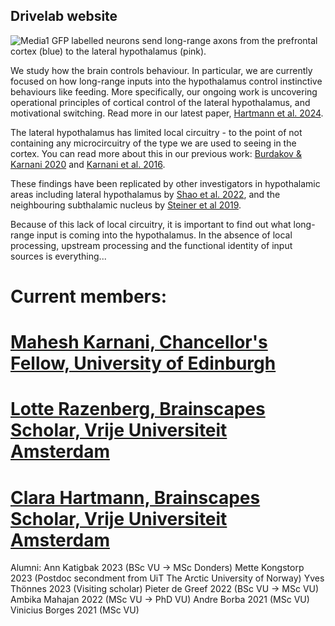 ## Drivelab website

![Media1](Media1.gif)
GFP labelled neurons send long-range axons from the prefrontal cortex (blue) to the lateral hypothalamus (pink).

We study how the brain controls behaviour. In particular, we are currently focused on how long-range inputs into the hypothalamus control instinctive behaviours like feeding. More specifically, our ongoing work is uncovering operational principles of cortical control of the lateral hypothalamus, and motivational switching. Read more in our latest paper, [Hartmann et al. 2024](https://doi.org/10.24072/pcjournal.416).

The lateral hypothalamus has limited local circuitry - to the point of not containing any microcircuitry of the type we are used to seeing in the cortex. You can read more about this in our previous work: [Burdakov & Karnani 2020](https://doi.org/10.1016/j.cub.2020.07.061) and [Karnani et al. 2016](http://doi.org/10.1016/j.neuron.2016.02.037).

These findings have been replicated by other investigators in hypothalamic areas including lateral hypothalamus by [Shao et al. 2022](https://doi.org/10.1016/j.cub.2022.05.029), and the neighbouring subthalamic nucleus by [Steiner et al 2019](https://doi.org/10.1523/JNEUROSCI.1642-18.2019).

Because of this lack of local circuitry, it is important to find out what long-range input is coming into the hypothalamus. In the absence of local processing, upstream processing and the functional identity of input sources is everything...


# Current members:
# [Mahesh Karnani, Chancellor's Fellow, University of Edinburgh](https://discovery-brain-sciences.ed.ac.uk/dr-mahesh-miikael-karnani)
# [Lotte Razenberg, Brainscapes Scholar, Vrije Universiteit Amsterdam](https://research.vu.nl/en/persons/lotte-razenberg)
# [Clara Hartmann, Brainscapes Scholar, Vrije Universiteit Amsterdam](https://scholar.google.com/citations?user=gPVQzjEAAAAJ&hl=en)

Alumni:
Ann Katigbak 2023 (BSc VU -> MSc Donders)
Mette Kongstorp 2023 (Postdoc secondment from UiT The Arctic University of Norway)
Yves Thönnes 2023 (Visiting scholar)
Pieter de Greef 2022 (BSc VU -> MSc VU)
Ambika Mahajan 2022 (MSc VU -> PhD VU)
Andre Borba 2021 (MSc VU)
Vinicius Borges 2021 (MSc VU)
